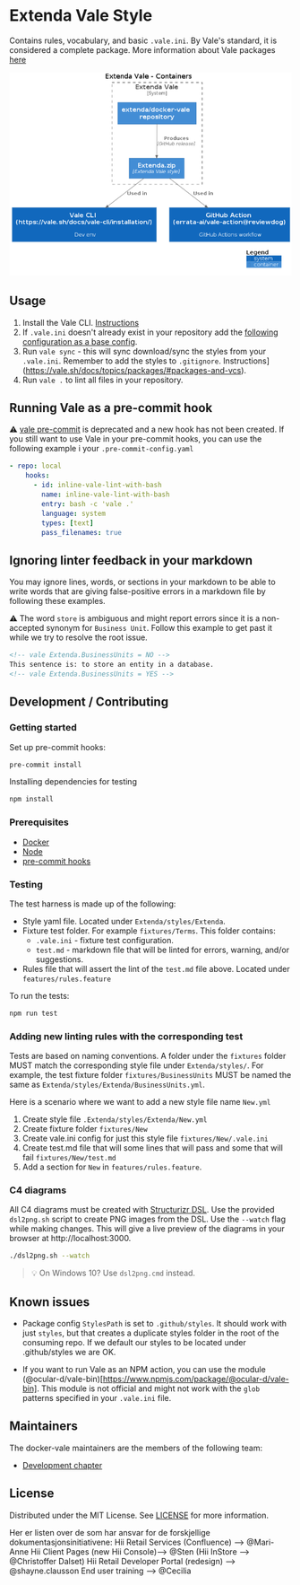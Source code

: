 # Extenda Vale Style

Contains rules, vocabulary, and basic `.vale.ini`.
By Vale's standard, it is considered a complete package.
More information about Vale packages [here](https://vale.sh/docs/topics/packages/)

![Extenda Vale](images/structurizr-ExtendaVale-Container.png)

## Usage

1. Install the Vale CLI. [Instructions](https://vale.sh/docs/vale-cli/installation/)
2. If `.vale.ini` doesn't already exist in your repository add the [following configuration as a base config](docs/base-ini-config.md).
3. Run `vale sync` - this will sync download/sync the styles from your `.vale.ini`.
   Remember to add the styles to `.gitignore`.
   Instructions](https://vale.sh/docs/topics/packages/#packages-and-vcs).
4. Run `vale .` to lint all files in your repository.

[//]: # (## Running docker-vale as Pre-commit hook)
[//]: # ()
[//]: # (Vale lint is a part of [Extenda pre-commit hooks]&#40;https://github.com/extenda/pre-commit-hooks&#41;, and you configure it in the following way.)
[//]: # ()
[//]: # (```yaml)
[//]: # (- repo: git://github.com/extenda/pre-commit-hooks)
[//]: # (    rev: v0.7 # Use the ref you want to point at)
[//]: # (    hooks:)
[//]: # (      - id: vale)
[//]: # (```)

## Running Vale as a pre-commit hook

:warning:
[vale pre-commit](https://github.com/extenda/pre-commit-hooks#available-hooks) is deprecated
and a new hook has not been created.
If you still want to use Vale in your pre-commit hooks,
you can use the following example i your `.pre-commit-config.yaml`

```yaml
- repo: local
    hooks:
      - id: inline-vale-lint-with-bash
        name: inline-vale-lint-with-bash
        entry: bash -c 'vale .'
        language: system
        types: [text]
        pass_filenames: true
```

## Ignoring linter feedback in your markdown

You may ignore lines, words,
or sections in your markdown to be able
to write words that are giving false-positive errors in a markdown file by following these examples.

:warning:
The word `store` is ambiguous and might report errors since it is a non-accepted synonym for `Business Unit`.
Follow this example to get past it while we try to resolve the root issue.

```md
<!-- vale Extenda.BusinessUnits = NO -->
This sentence is: to store an entity in a database.
<!-- vale Extenda.BusinessUnits = YES -->
```

## Development / Contributing

### Getting started

Set up pre-commit hooks:
```bash
pre-commit install
```

Installing dependencies for testing
```bash
npm install
```

### Prerequisites

* [Docker](https://docs.docker.com/get-docker/)
* [Node](https://nodejs.org/)
* [pre-commit hooks](https://pre-commit.com/)

### Testing

The test harness is made up of the following:
* Style yaml file. Located under `Extenda/styles/Extenda`.
* Fixture test folder. For example `fixtures/Terms`. This folder contains:
  * `.vale.ini` - fixture test configuration.
  * `test.md` - markdown file that will be linted for errors, warning, and/or suggestions.
* Rules file that will assert the lint of the `test.md` file above. Located under `features/rules.feature`

To run the tests:

```bash
npm run test
```

### Adding new linting rules with the corresponding test

Tests are based on naming conventions.
A folder under the `fixtures` folder MUST match the corresponding style file under `Extenda/styles/`.
For example,
the test fixture folder `fixtures/BusinessUnits` MUST be named the same as `Extenda/styles/Extenda/BusinessUnits.yml`.

Here is a scenario where we want to add a new style file name `New.yml`

1. Create style file `.Extenda/styles/Extenda/New.yml`
2. Create fixture folder `fixtures/New`
3. Create vale.ini config for just this style file `fixtures/New/.vale.ini`
4. Create test.md file that will some lines that will pass and some that will fail `fixtures/New/test.md`
5. Add a section for `New` in `features/rules.feature`.

### C4 diagrams

All C4 diagrams must be created with [Structurizr DSL](https://github.com/structurizr/dsl#readme). Use the provided
`dsl2png.sh` script to create PNG images from the DSL. Use the `--watch` flag while making changes.
This will give a live preview of the diagrams in your browser at http://localhost:3000.

```bash
./dsl2png.sh --watch
```
> :bulb: On Windows 10? Use `dsl2png.cmd` instead.

## Known issues

* Package config `StylesPath` is set to `.github/styles`.
  It should work with just `styles`, but that creates a duplicate styles folder in the root of the consuming repo.
  If we default our styles to be located under .github/styles we are OK.

* If you want to run Vale as an NPM action, you can use the module
  (@ocular-d/vale-bin)[https://www.npmjs.com/package/@ocular-d/vale-bin].
  This module is not official and might not work with the `glob` patterns specified in your `.vale.ini` file.

## Maintainers

The docker-vale maintainers are the members of the following team:

- [Development chapter](https://github.com/orgs/extenda/teams/chapter-development)


## License
Distributed under the MIT License. See [LICENSE](LICENSE) for more information.


Her er listen over de som har ansvar for de forskjellige dokumentasjonsinitiativene:
Hii Retail Services (Confluence) --> @Mari-Anne
Hii Client Pages (new Hii Console)--> @Sten
(Hii InStore --> @Christoffer Dalset)
Hii Retail Developer Portal (redesign) --> @shayne.clausson
End user training --> @Cecilia
